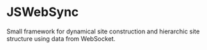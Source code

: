 JSWebSync
=========

Small framework for dynamical site construction and hierarchic site structure using data from WebSocket.